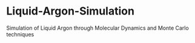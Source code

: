 # Liquid-Argon-Simulation
Simulation of Liquid Argon through Molecular Dynamics and Monte Carlo techniques
